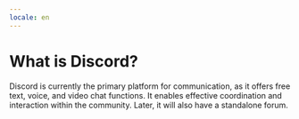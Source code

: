 ```yaml
---
locale: en
---
```


# What is Discord?
Discord is currently the primary platform for communication, as it offers free text, voice, and video chat functions. It enables effective coordination and interaction within the community. Later, it will also have a standalone forum.